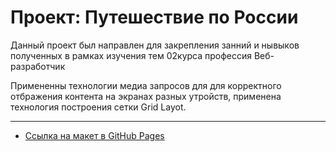 # Проект: Путешествие по России

Данный проект был направлен для закрепления занний и нывыков полученных в рамках изучения тем 02курса профессия Веб-разработчик

Примененны технологии медиа запросов для для корректного отбражения контента на экранах разных утройств, применена технология построения сетки Grid Layot. 

****


* [Ссылка на макет в GitHub Pages](https://moocamol.github.io/russian-travel/index.html)

